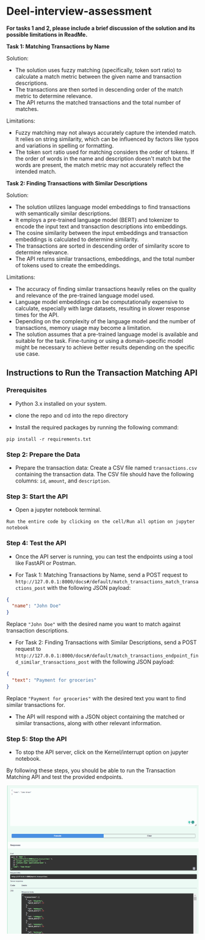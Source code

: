 # Deel-interview-assessment


**For tasks 1 and 2, please include a brief discussion of the solution and its possible limitations  in ReadMe.**

**Task 1: Matching Transactions by Name**

Solution:
- The solution uses fuzzy matching (specifically, token sort ratio) to calculate a match metric between the given name and transaction descriptions.
- The transactions are then sorted in descending order of the match metric to determine relevance.
- The API returns the matched transactions and the total number of matches.

Limitations:
- Fuzzy matching may not always accurately capture the intended match. It relies on string similarity, which can be influenced by factors like typos and variations in spelling or formatting.
- The token sort ratio used for matching considers the order of tokens. If the order of words in the name and description doesn't match but the words are present, the match metric may not accurately reflect the intended match.

**Task 2: Finding Transactions with Similar Descriptions**

Solution:
- The solution utilizes language model embeddings to find transactions with semantically similar descriptions.
- It employs a pre-trained language model (BERT) and tokenizer to encode the input text and transaction descriptions into embeddings.
- The cosine similarity between the input embeddings and transaction embeddings is calculated to determine similarity.
- The transactions are sorted in descending order of similarity score to determine relevance.
- The API returns similar transactions, embeddings, and the total number of tokens used to create the embeddings.

Limitations:
- The accuracy of finding similar transactions heavily relies on the quality and relevance of the pre-trained language model used.
- Language model embeddings can be computationally expensive to calculate, especially with large datasets, resulting in slower response times for the API.
- Depending on the complexity of the language model and the number of transactions, memory usage may become a limitation.
- The solution assumes that a pre-trained language model is available and suitable for the task. Fine-tuning or using a domain-specific model might be necessary to achieve better results depending on the specific use case.



## Instructions to Run the Transaction Matching API

### Prerequisites

- Python 3.x installed on your system.

- clone the repo and cd into the repo directory
- Install the required packages by running the following command:
```
pip install -r requirements.txt
```

### Step 2: Prepare the Data

- Prepare the transaction data: Create a CSV file named `transactions.csv` containing the transaction data. The CSV file should have the following columns: `id`, `amount`, and `description`.
  
### Step 3: Start the API

- Open a jupyter notebook terminal.

```
Run the entire code by clicking on the cell/Run all option on jupyter notebook
```

### Step 4: Test the API

- Once the API server is running, you can test the endpoints using a tool like FastAPI or Postman.

- For Task 1: Matching Transactions by Name, send a POST request to `http://127.0.0.1:8000/docs#/default/match_transactions_match_transactions_post` with the following JSON payload:
```json
{
  "name": "John Doe"
}
```
Replace `"John Doe"` with the desired name you want to match against transaction descriptions.

- For Task 2: Finding Transactions with Similar Descriptions, send a POST request to `http://127.0.0.1:8000/docs#/default/match_transactions_endpoint_find_similar_transactions_post` with the following JSON payload:
```json
{
  "text": "Payment for groceries"
}
```

Replace `"Payment for groceries"` with the desired text you want to find similar transactions for.

- The API will respond with a JSON object containing the matched or similar transactions, along with other relevant information.

### Step 5: Stop the API

- To stop the API server, click on the Kernel/interrupt option on jupyter notebook.

By following these steps, you should be able to run the Transaction Matching API and test the provided endpoints. 

<p align="center"> 
  <kbd>
    <a href="https://github.com/okoliechykwuka/Deel-interview-assessment/blob/main/" target="_blank"><img src="image.png">
  </a>
  </kbd>
</p>
